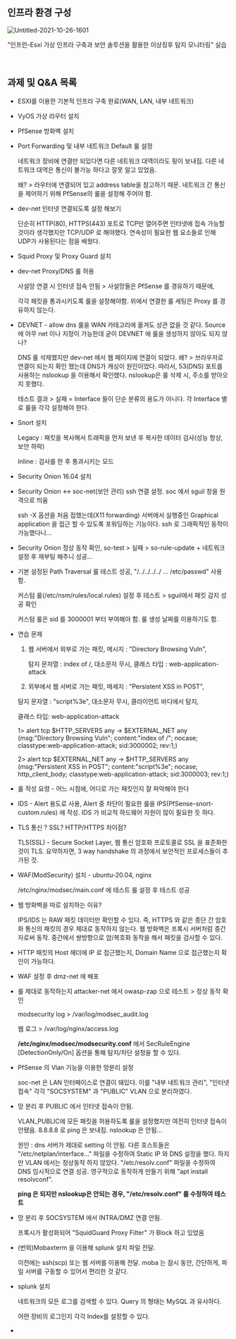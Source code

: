 ## 인프라 환경 구성

![Untitled-2021-10-26-1601](https://user-images.githubusercontent.com/79683414/139526200-35e35b9e-7ccb-43ae-9054-087fa723c128.png)

"인프런-Esxi 가상 인프라 구축과 보안 솔루션을 활용한 이상징후 탐지 모니터링" 실습

<br>

## 과제 및 Q&A 목록

- ESXI를 이용한 기본적 인프라 구축 완료(WAN, LAN, 내부 네트워크)

- VyOS 가상 라우터 설치

- PfSense 방화벽 설치

- Port Forwarding 및 내부 네트워크 Default 룰 설정

  네트워크 장비에 연결만 되있다면 다른 네트워크 대역이라도 핑이 보내짐. 다른 네트워크 대역은 통신이 불가능 하다고 잘못 알고 있었음.

  왜? > 라우터에 연결되어 있고 address table을 참고하기 때문. 네트워크 간 통신을 제어하기 위해 PfSense의 룰을 설정해 주어야 함.

- dev-net 인터넷 연결되도록 설정 해보기

  단순히 HTTP(80), HTTPS(443) 포트로 TCP만 열어주면 인터넷에 접속 가능할 것이라 생각했지만 TCP/UDP 로 해야했다. 연속성이 필요한 웹 요소들로 인해 UDP가 사용된다는 점을 배웠다.

- Squid Proxy 및 Proxy Guard 설치

- dev-net Proxy/DNS 룰 허용

  사설망 연결 시 인터넷 접속 안됨 > 사설망들은 PfSense 를 경유하기 때문에,

  각각 패킷을 통과시키도록 룰을 설정해야함. 위에서 연결한 룰 세팅은 Proxy 를 경유하지 않는다.

- DEVNET - allow dns 룰을 WAN 카테고리에 옮겨도 상관 없을 것 같다. Source 에 아무 net 이나 지정이 가능한데 굳이 DEVNET 에 룰을 생성하지 않아도 되지 않나?

  DNS 룰 삭제했지만 dev-net 에서 웹 페이지에 연결이 되었다. 왜? > 브라우저로 연결이 되는지 확인 했는데 DNS가 캐싱이 원인이었다. 따라서, 53(DNS) 포트를 사용하는 nslookup 을 이용해서 확인했다. nslookup은 룰 삭제 시, 주소를 받아오지 못했다.

  테스트 결과 > 실패 = Interface 들이 단순 분류의 용도가 아니다. 각 Interface 별로 룰을 각각 설정해야 한다.

- Snort 설치

  Legacy : 패킷을 복사해서 트래픽을 먼저 보낸 후 복사한 데이터 검사(성능 항상, 보안 하락)

  Inline : 검사를 한 후 통과시키는 모드

- Security Onion 16.04 설치

- Security Onion <-> soc-net(보안 관리) ssh 연결 설정. soc 에서 sguil 창을 원격으로 띄움

  ssh -X 옵션을 처음 접했는데(X11 forwarding) 서버에서 실행중인 Graphical application 을 접근 할 수 있도록 포워딩하는 기능이다. ssh 로 그래픽적인 동작이 가능했다니...

- Security Onion 정상 동작 확인, so-test > 실패 > so-rule-update + 네트워크 설정 후 재부팅 해주니 성공...

- 기본 설정된 Path Traversal 룰 테스트 성공, "/../../../../ ... /etc/passwd" 사용함.

  커스텀 룰(/etc/nsm/rules/local.rules) 설정 후 테스트 > sguil에서 패킷 감지 성공 확인

  커스텀 룰은 sid 를 3000001 부터 부여해야 함. 룰 생성 날짜를 이용하기도 함. 

- 연습 문제

  1) 웹 서버에서 외부로 가는 패킷, 메시지 : "Directory Browsing Vuln",

     탐지 문자열 : index of /, 대소문자 무시, 클래스 타입 : web-application-attack

  2)  외부에서 웹 서버로 가는 패킷, 메세지 : "Persistent XSS in POST",

     탐지 문자열 : "script%3e", 대소문자 무시, 클라이언트 바디에서 탐지,

     클래스 타입: web-application-attack

  1> alert tcp $HTTP_SERVERS any -> $EXTERNAL_NET any (msg:"Directory Browsing Vuln"; content:"index of /"; nocase; classtype:web-application-attack; sid:3000002; rev:1;)

  2> alert tcp $EXTERNAL_NET any -> $HTTP_SERVERS any (msg:"Persistent XSS in POST"; content:"script%3e"; nocase; http_client_body; classtype:web-application-attack; sid:3000003; rev:1;)

- 룰 작성 요령 - 어느 시점에, 어디로 가는 패킷인지 잘 파악해야 한다

- IDS - Alert 용도로 사용, Alert 중 차단이 필요한 룰을 IPS(PfSense-snort-custom.rules) 에 작성. IDS 가 비교적 하드웨어 자원이 많이 필요한 듯 하다.

- TLS 통신 ? SSL? HTTP/HTTPS 차이점?

  TLS(SSL) - Secure Socket Layer, 웹 통신 암호화 프로토콜로 SSL 을 표준화한 것이 TLS. 요약하자면, 3 way handshake 의 과정에서 보안적인 프로세스들이 추가된 것.

- WAF(ModSecurity) 설치 - ubuntu-20.04, nginx

  /etc/nginx/modsec/main.conf 에 테스트 룰 설정 후 테스트 성공
  
- 웹 방화벽을 따로 설치하는 이유?

  IPS/IDS 는 RAW 패킷 데이터만 확인할  수 있다. 즉, HTTPS 와 같은 종단 간 암호화 통신의 패킷의 경우 제대로 동작하지 않는다.  웹 방화벽은 프록시 서버처럼 중간자로써 동작. 중간에서 쌍방향으로 암/복호화 동작을 해서 패킷을 검사할 수 있다.

- HTTP 패킷의 Host 헤더에 IP 로 접근했는지, Domain Name 으로 접근했는지 확인이 가능하다.

- WAF 설정 후 dmz-net 에 배포

- 룰 제대로 동작하는지 attacker-net 에서 owasp-zap 으로 테스트 > 정상 동작 확인

  modsecurity log > /var/log/modsec_audit.log

  웹 로그 > /var/log/nginx/access.log

  __/etc/nginx/modsec/modsecurity.conf__ 에서 SecRuleEngine [DetectionOnly/On] 옵션을 통해 탐지/차단 설정을 할 수 있다.

- PfSense 의 Vlan 기능을 이용한 망분리 설정

  soc-net 은 LAN 인터페이스로 연결이 돼있다. 이를 "내부 네트워크 관리", "인터넷 접속" 각각 "SOCSYSTEM" 과 "PUBLIC" VLAN 으로 분리하였다.

- 망 분리 후 PUBLIC 에서 인터넷 접속이 안됨.

  VLAN_PUBLIC에 모든 패킷을 허용하도록 룰을 설정했지만 여전히 인터넷 접속이 안됐음. 8.8.8.8 로 ping 은 보내짐. nslookup 은 안됨...
  
  원인 : dns 서버가 제대로 setting 이 안됨. 다른 호스트들은 "/etc/netplan/interface..." 파일을 수정하여 Static IP 와 DNS 설정을 했다. 하지만 VLAN 에서는 정상동작 하지 않았다. "/etc/resolv.conf" 파일을 수정하여 DNS 임시적으로 연결 성공. 영구적으로 동작하게 만들기 위해 "apt install resolvconf".
  
  __ping 은 되지만 nslookup은 안되는 경우, "/etc/resolv.conf" 를 수정하여 테스트__
  
- 망 분리 후 SOCSYSTEM 에서 INTRA/DMZ 연결 안됨.

  프록시가 활성화되어 "SquidGuard Proxy Filter" 가 Block 하고 있었음

- (번외)Mobaxterm 을 이용해 splunk 설치 파일 전달.

  이전에는 ssh(scp) 또는 웹 서버를 이용해 전달. moba 는 잠시 동안, 간단하게, 파일 서버를 구동할 수 있어서 편리한 것 같다.

- splunk 설치

  네트워크의 모든 로그를 검색할 수 있다. Query 의 형태는 MySQL 과 유사하다.

  어떤 장비의 로그인지 각각 Index를 설정할 수 있다. 

- 
